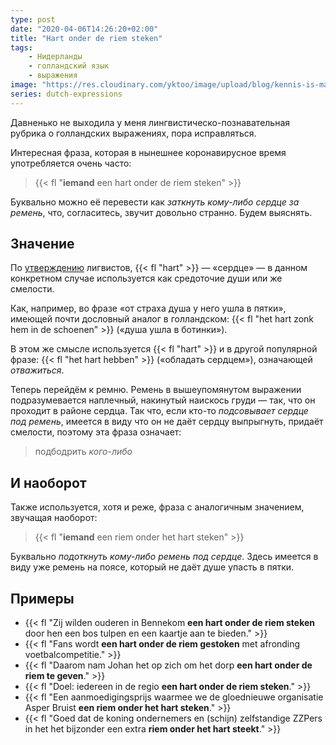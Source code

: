 ```yaml
---
type: post
date: "2020-04-06T14:26:20+02:00"
title: "Hart onder de riem steken"
tags:
    - Нидерланды
    - голландский язык
    - выражения
image: "https://res.cloudinary.com/yktoo/image/upload/blog/kennis-is-macht.jpg"
series: dutch-expressions
---
```


Давненько не выходила у меня лингвистическо-познавательная рубрика о голландских выражениях, пора исправляться.

Интересная фраза, которая в нынешнее коронавирусное время употребляется очень часто:

> {{< fl "**iemand** een hart onder de riem steken" >}}

Буквально можно её перевести как *заткнуть кому-либо сердце за ремень*, что, согласитесь, звучит довольно странно. Будем выяснять.

<!--more-->

## Значение

По [утверждению](https://taaladvies.net/taal/advies/vraag/713/riem_onder_het_hart_steken_hart_onder_de_riem_steken/) лигвистов, {{< fl "hart" >}} — «сердце» — в данном конкретном случае используется как средоточие души или же смелости.

Как, например, во фразе «от страха душа у него ушла в пятки», имеющей почти дословный аналог в голландском: {{< fl "het hart zonk hem in de schoenen" >}} («душа ушла в ботинки»).

В этом же смысле используется {{< fl "hart" >}} и в другой популярной фразе: {{< fl "het hart hebben" >}} («обладать сердцем»), означающей *отважиться*.

Теперь перейдём к ремню. Ремень в вышеупомянутом выражении подразумевается наплечный, накинутый наискось груди — так, что он проходит в районе сердца. Так что, если кто-то *подсовывает сердце под ремень*, имеется в виду что он не даёт сердцу выпрыгнуть, придаёт смелости, поэтому эта фраза означает:

> подбодрить *кого-либо*

## И наоборот

Также используется, хотя и реже, фраза с аналогичным значением, звучащая наоборот:

> {{< fl "**iemand** een riem onder het hart steken" >}}

Буквально *подоткнуть кому-либо ремень под сердце*. Здесь имеется в виду уже ремень на поясе, который не даёт душе упасть в пятки.

## Примеры

* {{< fl "Zij wilden ouderen in Bennekom **een hart onder de riem steken** door hen een bos tulpen en een kaartje aan te bieden." >}}
* {{< fl "Fans wordt **een hart onder de riem gestoken** met afronding voetbalcompetitie." >}}
* {{< fl "Daarom nam Johan het op zich om het dorp **een hart onder de riem te geven**." >}}
* {{< fl "Doel: iedereen in de regio **een hart onder de riem steken**." >}}
* {{< fl "Een aanmoedigingsprijs waarmee we de gloednieuwe organisatie Asper Bruist **een riem onder het hart steken**." >}}
* {{< fl "Goed dat de koning ondernemers en (schijn) zelfstandige ZZPers in het het bijzonder een extra **riem onder het hart steekt**." >}}
